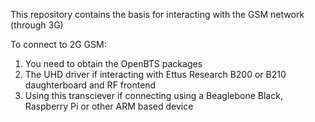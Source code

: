 This repository contains the basis for interacting with the GSM network (through 3G)

To connect to 2G GSM:
1. You need to obtain the OpenBTS packages
2. The UHD driver if interacting with Ettus Research B200 or B210 daughterboard and RF frontend
3. Using this transciever if connecting using a Beaglebone Black, Raspberry Pi or other ARM based device
